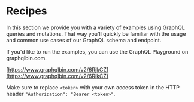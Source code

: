 # Recipes

In this section we provide you with a variety of examples using 
GraphQL queries and mutations. That way you'll quickly be familiar with the
usage and common use cases of our GraphQL schema and endpoint.

If you'd like to run the examples, you can use the GraphQL Playground on graphqlbin.com.

[https://www.graphqlbin.com/v2/6RjkCZ](https://www.graphqlbin.com/v2/6RjkCZ)

<aside class="notice">
Make sure to replace <code>&lt;token&gt;</code> with your own access token in the HTTP header <code>"Authorization": "Bearer &lt;token&gt;"</code>.
</aside>